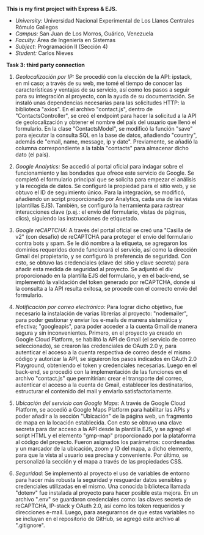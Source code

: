 **This is my first project with Express & EJS.**

- *University:* Universidad Nacional Experimental de Los Llanos Centrales Rómulo Gallegos
- *Campus:*     San Juan de Los Morros, Guárico, Venezuela
- *Faculty:*    Área de Ingeniería en Sistemas
- *Subject:*    Programación II (Sección 4)
- *Student:*    Carlos Nieves

**Task 3: third party connection**

1. *Geolocalización por IP:* Se procedió con la elección de la API: ipstack, en mi caso;
a través de su web, me tomé el tiempo de conocer las características y ventajas de su servicio,
así como los pasos a seguir para su integración al proyecto, con la ayuda de su documentación.
Se instaló unas dependencias necesarias para las solicitudes HTTP: la biblioteca "axios".
En el archivo "contact.js", dentro de "ContactsController", se creó el endpoint para hacer la solicitud a la API de geolocalización y obtener el nombre del país del usuario que llenó el formulario.
En la clase "ContactsModel", se modificó la función "save" para ejecutar la consulta SQL en la base de datos, añadiendo "country", además de "email, name, message, ip y date". Previamente, se añadió la columna correspondiente a la tabla "contacts" para almacenar dicho dato (el país).

2. *Google Analytics:* Se accedió al portal oficial para indagar sobre el funcionamiento y las bondades que ofrece este servicio de Google. Se completó el formulario principal que se solicita para empezar el análisis y la recogida de datos. Se configuró la propiedad para el sitio web, y se obtuvo el ID de seguimiento único. Para la integración, se modificó, añadiendo un script proporcionado por Analytics, cada una de las vistas (plantillas EJS). También, se configuró la herramienta para rastrear interacciones clave (p.ej.: el envío del formulario, vistas de páginas, clics), siguiendo las instrucciones de etiquetado.

3. *Google reCAPTCHA:* A través del portal oficial se creó una "Casilla de v2" (con desafío) de reCAPTCHA para proteger el envío del formulario contra bots y spam. Se le dió nombre a la etiqueta, se agregaron los dominios requeridos donde funcionará el servicio, así como la dirección Gmail del propietario, y se configuró la preferencia de seguridad. Con esto, se obtuvo las credenciales (clave del sitio y clave secreta) para añadir esta medida de seguridad al proyecto. Se adjuntó el div proporcionado en la plantilla EJS del formulario, y en el back-end, se implementó la validación del token generado por reCAPTCHA, donde si la consulta a la API resulta exitosa, se procede con el correcto envío del formulario.

4. *Notificación por correo electrónico:* Para lograr dicho objetivo, fue necesario la instalación de varias librerías al proyecto: "nodemailer", para poder gestionar y enviar los e-mails de manera sistemática y efectiva; "googleapis", para poder acceder a la cuenta Gmail de manera segura y sin inconvenientes. Primero, en el proyecto ya creado en Google Cloud Platform, se habilitó la API de Gmail (el servicio de correo seleccionado), se crearon las credenciales de OAuth 2.0 y, para autenticar el acceso a la cuenta respectiva de correo desde el mismo código y autorizar la API, se siguieron los pasos indicados en OAuth 2.0 Playground, obteniendo el token y credenciales necesarias. Luego en el back-end, se procedió con la implementación de las funciones en el archivo "contact.js" que permitirían: crear el transporte del correo, autenticar el acceso a la cuenta de Gmail, establecer los destinatarios, estructurar el contenido del mail y enviarlo satisfactoriamente.

5. *Ubicación del servicio con Google Maps:* A través de Google Cloud Platform, se accedió a Google Maps Platform para habilitar las APIs y poder añadir a la sección "Ubicación" de la página web, un fragmento de mapa en la locación establecida. Con esto se obtuvo una clave secreta para dar acceso a la API desde la plantilla EJS, y se agregó el script HTML y el elemento "gmp-map" proporcionado por la plataforma al código del proyecto. Fueron asignados los parámetros: coordenadas y un marcador de la ubicación, zoom y ID del mapa, a dicho elemento, para que la vista al usuario sea precisa y conveniente. Por último, se personalizó la sección y el mapa a través de las propiedades CSS.

5. *Seguridad:* Se implementó al proyecto el uso de variables de entorno para hacer más robusta la seguridad y resguardar datos sensibles y credenciales utilizadas en el mismo. Una conocida biblioteca llamada "dotenv" fue instalada al proyecto para hacer posible esta mejora. En un archivo ".env" se guardaron credenciales como: las claves secreta de reCAPTCHA, IP-stack y OAuth 2.0, así como los token requeridos y direcciones e-mail. Luego, para asegurarnos de que estas variables no se incluyan en el repositorio de GitHub, se agregó este archivo al ".gitignore".